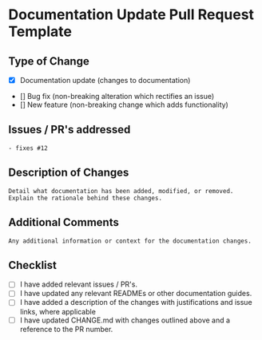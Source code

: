 # Documentation Update Pull Request Template

## Type of Change
- [X] Documentation update (changes to documentation)
- [] Bug fix (non-breaking alteration which rectifies an issue)
- [] New feature (non-breaking change which adds functionality)

## Issues / PR's addressed
```- fixes #12```

## Description of Changes
```Detail what documentation has been added, modified, or removed. Explain the rationale behind these changes.```

## Additional Comments
```Any additional information or context for the documentation changes.```

## Checklist
- [ ] I have added relevant issues / PR's.
- [ ] I have updated any relevant READMEs or other documentation guides.
- [ ] I have added a description of the changes with justifications and issue links, where applicable
- [ ] I have updated CHANGE.md with changes outlined above and a reference to the PR number.